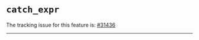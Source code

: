 # `catch_expr`

The tracking issue for this feature is: [#31436]

[#31436]: https://github.com/rust-lang/rust/issues/31436

------------------------
